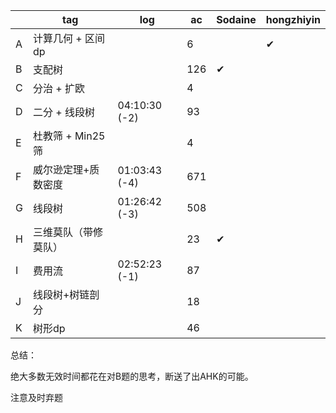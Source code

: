 |      | tag                  | log           | ac   | Sodaine     |    hongzhiyin  |
| ---- | -------------------- | ------------- | ---- | ---- | ---- |
| A    | 计算几何 + 区间dp    |               | 6    |      |   ✔    |
| B    | 支配树               |               | 126  |   ✔   |      |
| C    | 分治 + 扩欧          |               | 4    |      |      |
| D    | 二分 + 线段树        | 04:10:30 (-2) | 93   |      |      |
| E    | 杜教筛 + Min25筛     |               | 4    |      |      |
| F    | 威尔逊定理+质数密度  | 01:03:43 (-4) | 671  |      |      |
| G    | 线段树               | 01:26:42 (-3) | 508  |      |      |
| H    | 三维莫队（带修莫队） |               | 23   |    ✔  |      |
| I    | 费用流               | 02:52:23 (-1) | 87   |      |      |
| J    | 线段树+树链剖分      |               | 18   |      |      |
| K    | 树形dp               |               | 46   |      |      |

总结：

绝大多数无效时间都花在对B题的思考，断送了出AHK的可能。

注意及时弃题
